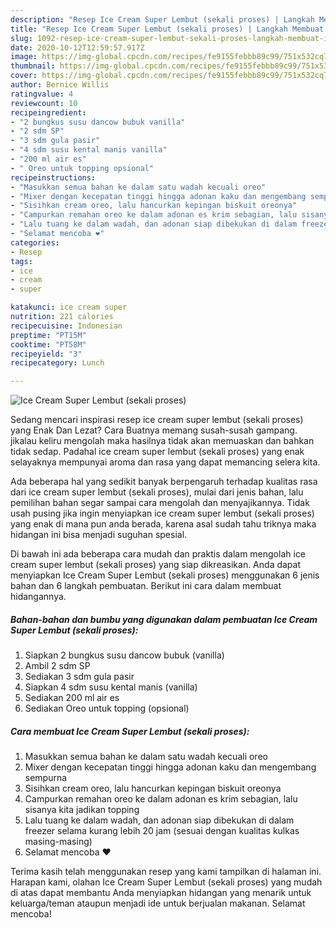 ```yaml
---
description: "Resep Ice Cream Super Lembut (sekali proses) | Langkah Membuat Ice Cream Super Lembut (sekali proses) Yang Sedap"
title: "Resep Ice Cream Super Lembut (sekali proses) | Langkah Membuat Ice Cream Super Lembut (sekali proses) Yang Sedap"
slug: 1092-resep-ice-cream-super-lembut-sekali-proses-langkah-membuat-ice-cream-super-lembut-sekali-proses-yang-sedap
date: 2020-10-12T12:59:57.917Z
image: https://img-global.cpcdn.com/recipes/fe9155febbb89c99/751x532cq70/ice-cream-super-lembut-sekali-proses-foto-resep-utama.jpg
thumbnail: https://img-global.cpcdn.com/recipes/fe9155febbb89c99/751x532cq70/ice-cream-super-lembut-sekali-proses-foto-resep-utama.jpg
cover: https://img-global.cpcdn.com/recipes/fe9155febbb89c99/751x532cq70/ice-cream-super-lembut-sekali-proses-foto-resep-utama.jpg
author: Bernice Willis
ratingvalue: 4
reviewcount: 10
recipeingredient:
- "2 bungkus susu dancow bubuk vanilla"
- "2 sdm SP"
- "3 sdm gula pasir"
- "4 sdm susu kental manis vanilla"
- "200 ml air es"
- " Oreo untuk topping opsional"
recipeinstructions:
- "Masukkan semua bahan ke dalam satu wadah kecuali oreo"
- "Mixer dengan kecepatan tinggi hingga adonan kaku dan mengembang sempurna"
- "Sisihkan cream oreo, lalu hancurkan kepingan biskuit oreonya"
- "Campurkan remahan oreo ke dalam adonan es krim sebagian, lalu sisanya kita jadikan topping"
- "Lalu tuang ke dalam wadah, dan adonan siap dibekukan di dalam freezer selama kurang lebih 20 jam (sesuai dengan kualitas kulkas masing-masing)"
- "Selamat mencoba ❤"
categories:
- Resep
tags:
- ice
- cream
- super

katakunci: ice cream super 
nutrition: 221 calories
recipecuisine: Indonesian
preptime: "PT15M"
cooktime: "PT58M"
recipeyield: "3"
recipecategory: Lunch

---
```



![Ice Cream Super Lembut (sekali proses)](https://img-global.cpcdn.com/recipes/fe9155febbb89c99/751x532cq70/ice-cream-super-lembut-sekali-proses-foto-resep-utama.jpg)

Sedang mencari inspirasi resep ice cream super lembut (sekali proses) yang Enak Dan Lezat? Cara Buatnya memang susah-susah gampang. jikalau keliru mengolah maka hasilnya tidak akan memuaskan dan bahkan tidak sedap. Padahal ice cream super lembut (sekali proses) yang enak selayaknya mempunyai aroma dan rasa yang dapat memancing selera kita.



Ada beberapa hal yang sedikit banyak berpengaruh terhadap kualitas rasa dari ice cream super lembut (sekali proses), mulai dari jenis bahan, lalu pemilihan bahan segar sampai cara mengolah dan menyajikannya. Tidak usah pusing jika ingin menyiapkan ice cream super lembut (sekali proses) yang enak di mana pun anda berada, karena asal sudah tahu triknya maka hidangan ini bisa menjadi suguhan spesial.


Di bawah ini ada beberapa cara mudah dan praktis dalam mengolah ice cream super lembut (sekali proses) yang siap dikreasikan. Anda dapat menyiapkan Ice Cream Super Lembut (sekali proses) menggunakan 6 jenis bahan dan 6 langkah pembuatan. Berikut ini cara dalam membuat hidangannya.

<!--inarticleads1-->

##### Bahan-bahan dan bumbu yang digunakan dalam pembuatan Ice Cream Super Lembut (sekali proses):

1. Siapkan 2 bungkus susu dancow bubuk (vanilla)
1. Ambil 2 sdm SP
1. Sediakan 3 sdm gula pasir
1. Siapkan 4 sdm susu kental manis (vanilla)
1. Sediakan 200 ml air es
1. Sediakan  Oreo untuk topping (opsional)




<!--inarticleads2-->

##### Cara membuat Ice Cream Super Lembut (sekali proses):

1. Masukkan semua bahan ke dalam satu wadah kecuali oreo
1. Mixer dengan kecepatan tinggi hingga adonan kaku dan mengembang sempurna
1. Sisihkan cream oreo, lalu hancurkan kepingan biskuit oreonya
1. Campurkan remahan oreo ke dalam adonan es krim sebagian, lalu sisanya kita jadikan topping
1. Lalu tuang ke dalam wadah, dan adonan siap dibekukan di dalam freezer selama kurang lebih 20 jam (sesuai dengan kualitas kulkas masing-masing)
1. Selamat mencoba ❤




Terima kasih telah menggunakan resep yang kami tampilkan di halaman ini. Harapan kami, olahan Ice Cream Super Lembut (sekali proses) yang mudah di atas dapat membantu Anda menyiapkan hidangan yang menarik untuk keluarga/teman ataupun menjadi ide untuk berjualan makanan. Selamat mencoba!
